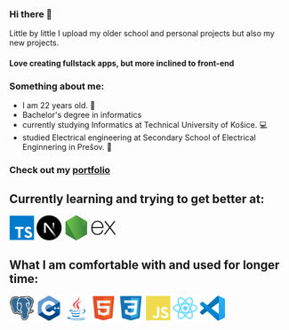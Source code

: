 ### Hi there 👋

Little by little I upload my older school and personal projects but also my new projects.  

#### Love creating fullstack apps, but more inclined to front-end

### Something about me:  
- I am 22 years old. 🧔
- Bachelor's degree in informatics
- currently studying Informatics at Technical University of Košice. 💻  
- studied Electrical engineering at Secondary School of Electrical Enginnering in Prešov. 🔌  


### Check out my [portfolio](https://8krism.github.io/) 

## Currently learning and trying to get better at:
<div>
  <img src="https://github.com/devicons/devicon/blob/master/icons/typescript/typescript-original.svg" width="45px" height="45px"/>
  <img src="https://github.com/devicons/devicon/blob/master/icons/nextjs/nextjs-original.svg" width="45px" height="45px"/>
  <img src="https://github.com/devicons/devicon/blob/master/icons/nodejs/nodejs-original.svg" width="45px" height="45px"/>
  <img src="https://github.com/devicons/devicon/blob/master/icons/express/express-original.svg" width="45px" height="45px"/>
</div>

## What I am comfortable with and used for longer time:
<div>
  <img src="https://github.com/devicons/devicon/blob/master/icons/postgresql/postgresql-original.svg" width="45px" height="45px"/>
  <img src="https://github.com/devicons/devicon/blob/master/icons/cplusplus/cplusplus-original.svg" width="45px" height="45px"/>
  <img src="https://github.com/devicons/devicon/blob/master/icons/java/java-original.svg" width="45px" height="45px"/>
  <img src="https://github.com/devicons/devicon/blob/master/icons/html5/html5-original.svg" width="45px" height="45px"/>
  <img src="https://github.com/devicons/devicon/blob/master/icons/css3/css3-original.svg" width="45px" height="45px"/>
  <img src="https://github.com/devicons/devicon/blob/master/icons/javascript/javascript-plain.svg" width="45px" height="45px"/>
   <img src="https://github.com/devicons/devicon/blob/master/icons/react/react-original.svg" width="45px" height="45px"/>
  <img src="https://github.com/devicons/devicon/blob/master/icons/vscode/vscode-original.svg" width="45px" height="45px"/>
